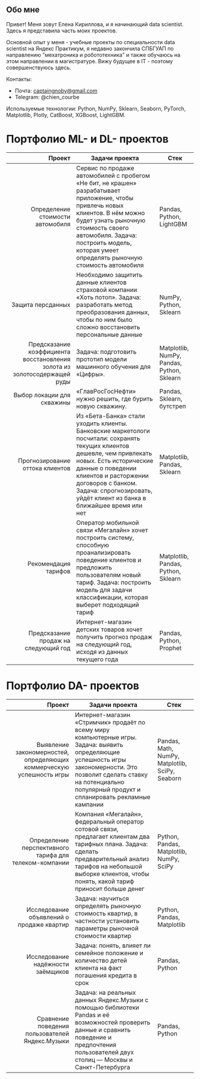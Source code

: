 ## **Обо мне**

Привет! Меня зовут Елена Кириллова, и я начинающий data scientist. Здесь я представила часть моих проектов.

Основной опыт у меня - учебные проекты по специальности data scientist на Яндекс Практикум, я недавно закончила СПБГУАП по направлению "мехатроника и робототехника" и также обучаюсь на этом направлении в магистратуре.
Вижу будущее в IT - поэтому совершенствуюсь здесь.

Контакты:

  - Почта: captaingnoby@gmail.com
  - Telegram: @chien_courbe

Используемые технологии: Python, NumPy, Sklearn, Seaborn, PyTorch, Matplotlib, Plotly, CatBoost, XGBoost, LightGBM.

# Портфолио ML- и DL- проектов 

| Проект | Задачи проекта |Стек |
|-------:|----------------|-----|
|Определение стоимости автомобиля|Сервис по продаже автомобилей с пробегом «Не бит, не крашен» разрабатывает приложение, чтобы привлечь новых клиентов. В нём можно будет узнать рыночную стоимость своего автомобиля. Задача: построить модель, которая умеет определять рыночную стоимость автомобиля|Pandas, Python, LightGBM|
|Защита персданных|Необходимо защитить данные клиентов страховой компании «Хоть потоп». Задача: разработать метод преобразования данных, чтобы по ним было сложно восстановить персональные данные|NumPy, Python, Sklearn|
|Предсказание коэффициента восстановления золота из золотосодержащей руды|Задача: подготовить прототип модели машинного обучения для «Цифры».|Matplotlib, NumPy, Pandas, Python, Sklearn|
|Выбор локации для скважины|«ГлавРосГосНефти» нужно решить, где бурить новую скважину.|Pandas, Sklearn, бутстреп|
|Прогнозирование оттока клиентов|Из «Бета-Банка» стали уходить клиенты. Банковские маркетологи посчитали: сохранять текущих клиентов дешевле, чем привлекать новых. Есть исторические данные о поведении клиентов и расторжении договоров с банком. Задача: спрогнозировать, уйдёт клиент из банка в ближайшее время или нет|Matplotlib, Pandas, Sklearn|
|Рекомендация тарифов|Оператор мобильной связи «Мегалайн» хочет построить систему, способную проанализировать поведение клиентов и предложить пользователям новый тариф. Задача: построить модель для задачи классификации, которая выберет подходящий тариф|Matplotlib, Pandas, Python, Sklearn|
|Предсказание продаж на следующий год|Интернет-магазин детских товаров хочет получить прогноз продаж на следующий год, исходя из данных текущего года|Pandas, Python, Prophet|
# Портфолио DA- проектов

| Проект | Задачи проекта |Стек |
|-------:|----------------|-----|
|Выявление закономерностей, определяющих коммерческую успешность игры|Интернет-магазин «Стримчик» продаёт по всему миру компьютерные игры. Задача: выявить определяющие успешность игры закономерности. Это позволит сделать ставку на потенциально популярный продукт и спланировать рекламные кампании|Pandas, Math, NumPy, Matplotlib, SciPy, Seaborn| 
|Определение перспективного тарифа для телеком-компании|Компания «Мегалайн», федеральный оператор сотовой связи, предлагает клиентам два тарифных плана. Задача: сделать предварительный анализ тарифов на небольшой выборке клиентов, чтобы понять, какой тариф приносит больше денег|Python, Pandas, Matplotlib, NumPy, SciPy| 
|Исследование объявлений о продаже квартир|Задача: научиться определять рыночную стоимость квартир, в частности установить параметры рыночной стоимости квартир|Python, Pandas, Matplotlib| 
|Исследование надёжности заёмщиков|Задача: понять, влияет ли семейное положение и количество детей клиента на факт погашения кредита в срок|Pandas, Python| 
|Сравнение поведения пользователей Яндекс.Музыки|Задача: на реальных данных Яндекс.Музыки c помощью библиотеки Pandas и её возможностей проверить данные и сравнить поведение и предпочтения пользователей двух столиц — Москвы и Санкт-Петербурга|Pandas, Python| 

<!---
Elena-DataScience/Elena-DataScience is a ✨ special ✨ repository because its `README.md` (this file) appears on your GitHub profile.
You can click the Preview link to take a look at your changes.
--->
